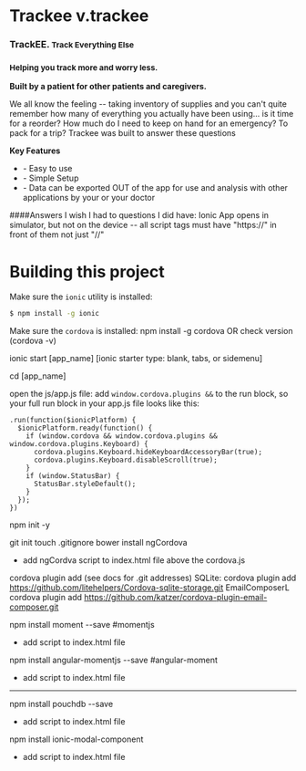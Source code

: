 Trackee v.trackee
=====================

<h3>TrackEE. <small>Track Everything Else</small></h3>
<h3><small>Helping you track more and worry less.</small></h3>
  <p><strong>Built by a patient for other patients and caregivers.</strong></p>
  <p>We all know the feeling -- taking inventory of supplies and you can't quite remember how many of everything you actually have been using... is it time for a reorder? How much do I need to keep on hand for an emergency? To pack for a trip? Trackee was built to answer these questions</p>
  <p><strong>Key Features</strong></p>
  <ul>
    <li>- Easy to use</li>
    <li>- Simple Setup</li>
    <li>- Data can be exported OUT of the app for use and analysis with other applications by your or your doctor</li>
  </ul>



  ####Answers I wish I had to questions I did have:
  Ionic App opens in simulator, but not on the device -- all script tags must have "https://" in front of them not just "//"

  Building this project
=====================

Make sure the `ionic` utility is installed:
```bash
$ npm install -g ionic
```
Make sure the `cordova` is installed:
npm install -g cordova OR check version (cordova -v)

ionic start [app_name] [ionic starter type: blank, tabs, or sidemenu]

cd [app_name]

open the js/app.js file:
add `window.cordova.plugins &&` to the run block, so your full run block in your app.js file looks like this:
```
.run(function($ionicPlatform) {
  $ionicPlatform.ready(function() {
    if (window.cordova && window.cordova.plugins && window.cordova.plugins.Keyboard) {
      cordova.plugins.Keyboard.hideKeyboardAccessoryBar(true);
      cordova.plugins.Keyboard.disableScroll(true);
    }
    if (window.StatusBar) {
      StatusBar.styleDefault();
    }
  });
})
```
npm init -y

git init
touch .gitignore
bower install ngCordova
+ add ngCordva script to index.html file above the cordova.js
<script src="lib/ngCordova/dist/ng-cordova.js"></script>



cordova plugin add (see docs for .git addresses)
SQLite: cordova plugin add https://github.com/litehelpers/Cordova-sqlite-storage.git
EmailComposerL cordova plugin add https://github.com/katzer/cordova-plugin-email-composer.git

npm install moment --save #momentjs
+ add script to index.html file
<script src="https://cdnjs.cloudflare.com/ajax/libs/moment.js/2.9.0/moment.min.js"></script>

npm install angular-momentjs --save #angular-moment
+ add script to index.html file
<script src="http://cdnjs.cloudflare.com/ajax/libs/angular-moment/0.9.0/angular-moment.min.js"></script>

----
npm install pouchdb --save
+ add script to index.html file

npm install ionic-modal-component
+ add script to index.html file
<script src="dist/ionic-modal-component.js"></script>
